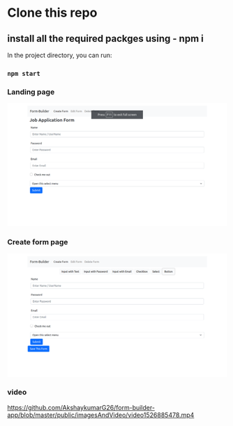 # Clone this repo

## install all the required packges using - npm i 

In the project directory, you can run:

### `npm start`

### Landing page
<img width="959" alt="landing page" src="https://github.com/AkshaykumarG26/form-builder-app/blob/master/public/imagesAndVideo/1.png">

### Create form page
<img width="959" alt="landing page" src="https://github.com/AkshaykumarG26/form-builder-app/blob/master/public/imagesAndVideo/2.png">


### video

https://github.com/AkshaykumarG26/form-builder-app/blob/master/public/imagesAndVideo/video1526885478.mp4


